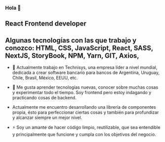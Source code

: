### Hola 👋

## React Frontend developer

## Algunas tecnologías con las que trabajo y conozco: HTML, CSS, JavaScript, React, SASS, NextJS, StoryBook, NPM, Yarn, GIT, Axios, 

- 🔭 Actualmente trabajo en Technisys, una empresa líder a nivel mundial, dedicada a crear software bancario para bancos de Argentina, Uruguay, Chile, Brasil, México, EEUU, etc.

- 🌱 Me gusta aprender tecnologías nuevas, conocer sobre muchas cosas y experimentar todo el tiempo. Soy frontend pero estoy indagando y practicando cosas de backend.
- Actualmente me encuentro desarrollando una librería de componentes propia, ésto para perfeccionar ciertas cosas y también para profundizar y alcanzar siempre un mejor nivel.

- ⚡ Soy un amante de hacer código limpio, reutilizable, que sea entendible y principalmente que funcione y cumpla con los objetivos del negocio.
